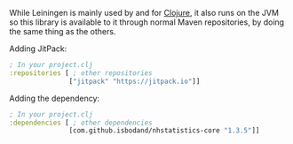 While Leiningen is mainly used by and for [Clojure](https://clojure.org), it also runs on the JVM so this library is 
available to it through normal Maven repositories, by doing the same thing as the others.

Adding JitPack:
```clojure
; In your project.clj
:repositories [ ; other repositories
               ["jitpack" "https://jitpack.io"]]
```
Adding the dependency:
```clojure
; In your project.clj
:dependencies [ ; other dependencies
               [com.github.isbodand/nhstatistics-core "1.3.5"]]
```

